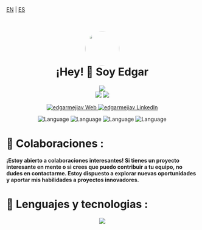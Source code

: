 <div align="left">
<a href="https://github.com/edgarmejiav/edgarmejiav/blob/main/README_EN.md">EN</a>&nbsp;|&nbsp;<a href="https://github.com/edgarmejiav/edgarmejiav/blob/main/README_ES.md">ES</a>
</div>

<div align="center">
  <a href="https://www.linkedin.com/in/legamejiav/" target="_blank" >
<img src="https://avatars.githubusercontent.com/u/35704346?v=4"  style="margin-top: 50px; margin-bottom: -40px; border-radius: 50%" height="90px" width="auto" /> 
  </a>
<h1>
¡Hey! 👋 Soy Edgar

</h1>

</div>

<!-- Github Stats -->
<div align="center">
    <img src="http://github-profile-summary-cards.vercel.app/api/cards/profile-details?username=edgarmejiav&theme=blueberry"/>
    <br>
    <img src="http://github-profile-summary-cards.vercel.app/api/cards/repos-per-language?username=edgarmejiav&theme=blueberry&exclude=CSS,ShaderLab" />
    <img src="http://github-profile-summary-cards.vercel.app/api/cards/most-commit-language?username=edgarmejiav&theme=blueberry&exclude=CSS,ShaderLab" />
</div>

<!-- Social Media -->
<p align="center">
    <a href="https://edgarmejiav.vercel.app" target="_blank">
        <img alt="edgarmejiav Web" src="https://img.shields.io/badge/Website-3b5998?style=for-the-badge&logo=google-chrome&logoColor=white"/>
    </a>
    <a href="https://www.linkedin.com/in/legamejiav/" target="_blank">
        <img alt="edgarmejiav LinkedIn" src="https://img.shields.io/badge/-LinkedIn-0e76a8?style=for-the-badge&logo=Linkedin&logoColor=white"/>
    </a>

</p>

<div align="center">
<img alt="Language" src="https://img.shields.io/github/languages/top/edgarmejiav/edgarmejiav-web?style=flat-square"/>
<img alt="Language" src="https://img.shields.io/github/languages/top/edgarmejiav/time-clock?style=flat-square"/>
<img alt="Language" src="https://img.shields.io/github/languages/top/edgarmejiav/lega-yt?style=flat-square"/>
<img alt="Language" src="https://img.shields.io/github/languages/top/edgarmejiav/spotify-clone?style=flat-square"/>
</div>


# 🤝 Colaboraciones :

**¡Estoy abierto a colaboraciones interesantes! Si tienes un proyecto interesante en mente o si crees que puedo contribuir
a tu equipo, no dudes en contactarme. Estoy dispuesto a explorar nuevas oportunidades y aportar mis habilidades a
proyectos innovadores.**

# 🚀 Lenguajes y tecnologias :

<p align="center">
  <a href="https://www.linkedin.com/in/legamejiav/">
    <img src="https://skillicons.dev/icons?i=git,js,react,vue,next,angular,tailwind,css,html,vite,webpack,vercel,linux,nodejs,materialui,jest,figma,fastapi,express" />
  </a>
</p>
